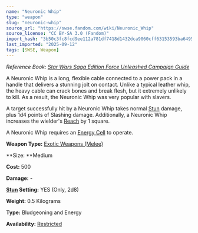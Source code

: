 ```yaml
---
name: "Neuronic Whip"
type: "weapon"
slug: "neuronic-whip"
source_url: "https://swse.fandom.com/wiki/Neuronic_Whip"
source_license: "CC BY-SA 3.0 (Fandom)"
import_hash: "3b50c3fc8fcd9ee112a781df7418d1432dca9060cff63153593ba649561cf72a"
last_imported: "2025-09-12"
tags: [SWSE, Weapon]
---
```

*Reference Book: [Star Wars Saga Edition Force Unleashed Campaign Guide](https://swse.fandom.com/wiki/Star_Wars_Saga_Edition_Force_Unleashed_Campaign_Guide)*

A Neuronic Whip is a long, flexible cable connected to a power pack in a handle that delivers a stunning jolt on contact. Unlike a typical leather whip, the heavy cable can crack bones and break flesh, but it extremely unlikely to kill. As a result, the Neuronic Whip was very popular with slavers.

A target successfully hit by a Neuronic Whip takes normal [Stun](https://swse.fandom.com/wiki/Stun) damage, plus 1d4 points of Slashing damage. Additionally, a Neuronic Whip increases the wielder's [Reach](https://swse.fandom.com/wiki/Reach) by 1 square.

A Neuronic Whip requires an [Energy Cell](https://swse.fandom.com/wiki/Energy_Cell) to operate.

**Weapon Type:** [Exotic Weapons (Melee)](https://swse.fandom.com/wiki/Exotic_Weapons_(Melee))

**Size: **Medium

**Cost:** 500

**Damage:** -

**[Stun](https://swse.fandom.com/wiki/Stun) Setting:** YES (Only, 2d8)

**Weight:** 0.5 Kilograms

**Type:** Bludgeoning and Energy

**Availability:** [Restricted](https://swse.fandom.com/wiki/Restricted)